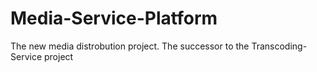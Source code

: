 Media-Service-Platform
======================

The new media distrobution project. The successor to the Transcoding-Service project
